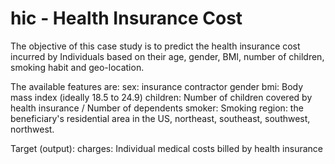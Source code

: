 # hic - Health Insurance Cost
The objective of this case study is to predict the health insurance cost incurred by Individuals based on their age, gender, BMI, number of children, smoking habit and geo-location.

The available features are:
sex: insurance contractor gender 
bmi: Body mass index (ideally 18.5 to 24.9)
children: Number of children covered by health insurance / Number of dependents
smoker: Smoking
region: the beneficiary's residential area in the US, northeast, southeast, southwest, northwest.

Target (output):
charges: Individual medical costs billed by health insurance

